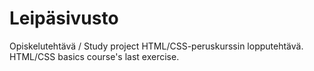 # Leipäsivusto
Opiskelutehtävä / Study project
HTML/CSS-peruskurssin lopputehtävä. HTML/CSS basics course's  last exercise.
